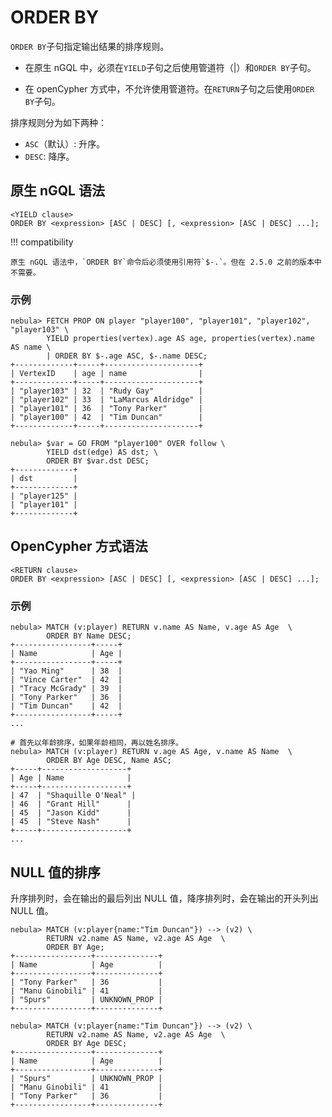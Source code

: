 # ORDER BY

`ORDER BY`子句指定输出结果的排序规则。

- 在原生 nGQL 中，必须在`YIELD`子句之后使用管道符（|）和`ORDER BY`子句。

- 在 openCypher 方式中，不允许使用管道符。在`RETURN`子句之后使用`ORDER BY`子句。

排序规则分为如下两种：

- `ASC`（默认）: 升序。
- `DESC`: 降序。

## 原生 nGQL 语法

```ngql
<YIELD clause>
ORDER BY <expression> [ASC | DESC] [, <expression> [ASC | DESC] ...];
```

!!! compatibility

    原生 nGQL 语法中，`ORDER BY`命令后必须使用引用符`$-.`。但在 2.5.0 之前的版本中不需要。

### 示例

```ngql
nebula> FETCH PROP ON player "player100", "player101", "player102", "player103" \
        YIELD properties(vertex).age AS age, properties(vertex).name AS name \
        | ORDER BY $-.age ASC, $-.name DESC;
+-------------+-----+---------------------+
| VertexID    | age | name                |
+-------------+-----+---------------------+
| "player103" | 32  | "Rudy Gay"          |
| "player102" | 33  | "LaMarcus Aldridge" |
| "player101" | 36  | "Tony Parker"       |
| "player100" | 42  | "Tim Duncan"        |
+-------------+-----+---------------------+

nebula> $var = GO FROM "player100" OVER follow \
        YIELD dst(edge) AS dst; \
        ORDER BY $var.dst DESC;
+-------------+
| dst         |
+-------------+
| "player125" |
| "player101" |
+-------------+
```

## OpenCypher 方式语法

```ngql
<RETURN clause>
ORDER BY <expression> [ASC | DESC] [, <expression> [ASC | DESC] ...];
```

### 示例

```ngql
nebula> MATCH (v:player) RETURN v.name AS Name, v.age AS Age  \
        ORDER BY Name DESC;
+-----------------+-----+
| Name            | Age |
+-----------------+-----+
| "Yao Ming"      | 38  |
| "Vince Carter"  | 42  |
| "Tracy McGrady" | 39  |
| "Tony Parker"   | 36  |
| "Tim Duncan"    | 42  |
+-----------------+-----+
...

# 首先以年龄排序，如果年龄相同，再以姓名排序。
nebula> MATCH (v:player) RETURN v.age AS Age, v.name AS Name  \
        ORDER BY Age DESC, Name ASC;
+-----+-------------------+
| Age | Name              |
+-----+-------------------+
| 47  | "Shaquille O'Neal" |
| 46  | "Grant Hill"      |
| 45  | "Jason Kidd"      |
| 45  | "Steve Nash"      |
+-----+-------------------+
...
```

## NULL 值的排序

升序排列时，会在输出的最后列出 NULL 值，降序排列时，会在输出的开头列出 NULL 值。

```ngql
nebula> MATCH (v:player{name:"Tim Duncan"}) --> (v2) \
        RETURN v2.name AS Name, v2.age AS Age  \
        ORDER BY Age;
+-----------------+--------------+
| Name            | Age          |
+-----------------+--------------+
| "Tony Parker"   | 36           |
| "Manu Ginobili" | 41           |
| "Spurs"         | UNKNOWN_PROP |
+-----------------+--------------+

nebula> MATCH (v:player{name:"Tim Duncan"}) --> (v2) \
        RETURN v2.name AS Name, v2.age AS Age  \
        ORDER BY Age DESC;
+-----------------+--------------+
| Name            | Age          |
+-----------------+--------------+
| "Spurs"         | UNKNOWN_PROP |
| "Manu Ginobili" | 41           |
| "Tony Parker"   | 36           |
+-----------------+--------------+
```
